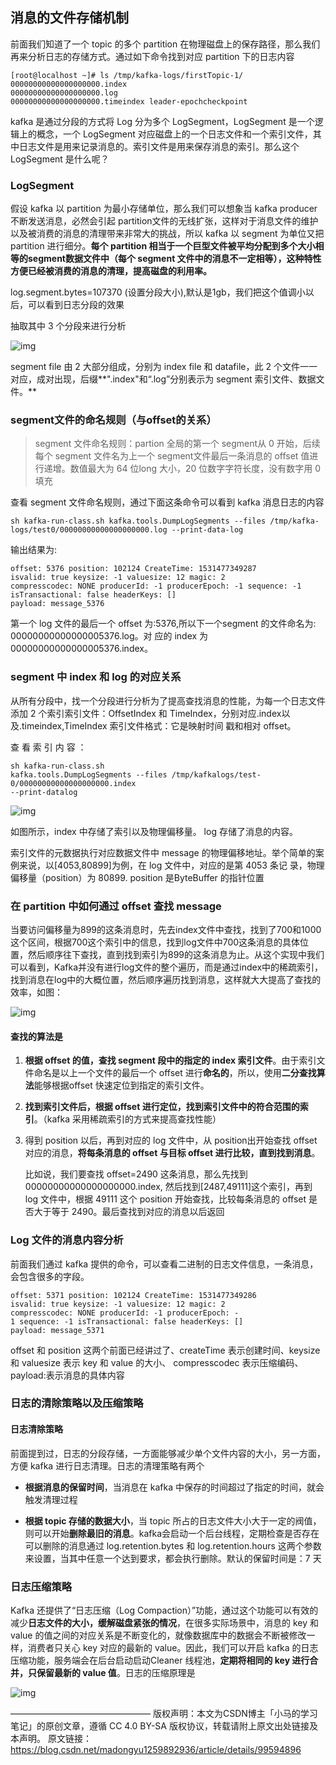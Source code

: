 ## 消息的文件存储机制

前面我们知道了一个 topic 的多个 partition 在物理磁盘上的保存路径，那么我们再来分析日志的存储方式。通过如下命令找到对应 partition 下的日志内容

```shell
[root@localhost ~]# ls /tmp/kafka-logs/firstTopic-1/
00000000000000000000.index 
00000000000000000000.log
00000000000000000000.timeindex leader-epochcheckpoint
```


kafka 是通过分段的方式将 Log 分为多个 LogSegment，LogSegment 是一个逻辑上的概念，一个 LogSegment 对应磁盘上的一个日志文件和一个索引文件，其中日志文件是用来记录消息的。索引文件是用来保存消息的索引。那么这个 LogSegment 是什么呢？

### LogSegment

假设 kafka 以 partition 为最小存储单位，那么我们可以想象当 kafka producer 不断发送消息，必然会引起 partition文件的无线扩张，这样对于消息文件的维护以及被消费的消息的清理带来非常大的挑战，所以 kafka 以 segment 为单位又把 partition 进行细分。**每个 partition 相当于一个巨型文件被平均分配到多个大小相等的segment数据文件中（每个 segment 文件中的消息不一定相等），这种特性方便已经被消费的消息的清理，提高磁盘的利用率。**

log.segment.bytes=107370 (设置分段大小),默认是1gb，我们把这个值调小以后，可以看到日志分段的效果

抽取其中 3 个分段来进行分析

![img](E:\研究生学习\Work\技术笔记\Kafka消息存储.assets\20190814182605945.png)

segment file 由 2 大部分组成，分别为 index file 和 datafile，此 2 个文件一一对应，成对出现，后缀**".index"和“.log”分别表示为 segment 索引文件、数据文件。**



### segment文件的命名规则（与offset的关系）

> segment 文件命名规则：partion 全局的第一个 segment从 0 开始，后续每个 segment 文件名为上一个 segment文件最后一条消息的 offset 值进行递增。数值最大为 64 位long 大小，20 位数字字符长度，没有数字用 0 填充

查看 segment 文件命名规则，通过下面这条命令可以看到 kafka 消息日志的内容 

```shell
sh kafka-run-class.sh kafka.tools.DumpLogSegments --files /tmp/kafka-logs/test0/00000000000000000000.log --print-data-log
```


输出结果为:

```shell
offset: 5376 position: 102124 CreateTime: 1531477349287
isvalid: true keysize: -1 valuesize: 12 magic: 2
compresscodec: NONE producerId: -1 producerEpoch: -1 sequence: -1 isTransactional: false headerKeys: []
payload: message_5376
```



第一个 log 文件的最后一个 offset 为:5376,所以下一个segment 的文件命名为: 00000000000000005376.log。对 应的 index 为 00000000000000005376.index。

### segment 中 index 和 log 的对应关系

从所有分段中，找一个分段进行分析为了提高查找消息的性能，为每一个日志文件添加 2 个索引索引文件：OffsetIndex 和 TimeIndex，分别对应.index以及.timeindex,TimeIndex 索引文件格式：它是映射时间 戳和相对 offset。

查 看 索 引 内 容 ：

```shell
sh kafka-run-class.sh
kafka.tools.DumpLogSegments --files /tmp/kafkalogs/test-0/00000000000000000000.index
--print-datalog
```

![img](E:\研究生学习\Work\技术笔记\Kafka消息存储.assets\20190814182808437.png)

如图所示，index 中存储了索引以及物理偏移量。 log 存储了消息的内容。

索引文件的元数据执行对应数据文件中 message 的物理偏移地址。举个简单的案例来说，以[4053,80899]为例，在 log 文件中，对应的是第 4053 条记 录，物理偏移量（position）为 80899. position 是ByteBuffer 的指针位置

### 在 partition 中如何通过 offset 查找 message

当要访问偏移量为899的这条消息时，先去index文件中查找，找到了700和1000这个区间，根据700这个索引中的信息，找到log文件中700这条消息的具体位置，然后顺序往下查找，直到找到索引为899的这条消息为止。从这个实现中我们可以看到，Kafka并没有进行log文件的整个遍历，而是通过index中的稀疏索引，找到消息在log中的大概位置，然后顺序遍历找到消息，这样就大大提高了查找的效率，如图：

![img](E:\研究生学习\Work\技术笔记\Kafka消息存储.assets\1236645-20190629231456638-940164239.png)

#### 查找的算法是

1. **根据 offset 的值，查找 segment 段中的指定的 index 索引文件**。由于索引文件命名是以上一个文件的最后一个 offset 进行**命名的**，所以，使用**二分查找算法**能够根据offset 快速定位到指定的索引文件。

2. **找到索引文件后，根据 offset 进行定位，找到索引文件中的符合范围的索引**。（kafka 采用稀疏索引的方式来提高查找性能）

3. 得到 position 以后，再到对应的 log 文件中，从 position出开始查找 offset 对应的消息，**将每条消息的 offset 与目标 offset 进行比较，直到找到消息**。

   比如说，我们要查找 offset=2490 这条消息，那么先找到 00000000000000000000.index, 然后找到[2487,49111]这个索引，再到 log 文件中，根据 49111 这个 position 开始查找，比较每条消息的 offset 是否大于等于 2490。最后查找到对应的消息以后返回

 

### Log 文件的消息内容分析

前面我们通过 kafka 提供的命令，可以查看二进制的日志文件信息，一条消息，会包含很多的字段。

```shell
offset: 5371 position: 102124 CreateTime: 1531477349286
isvalid: true keysize: -1 valuesize: 12 magic: 2
compresscodec: NONE producerId: -1 producerEpoch: -
1 sequence: -1 isTransactional: false headerKeys: []
payload: message_5371
```


offset 和 position 这两个前面已经讲过了、createTime 表示创建时间、keysize 和 valuesize 表示 key 和 value 的大小、 compresscodec 表示压缩编码、payload:表示消息的具体内容

### 日志的清除策略以及压缩策略

#### 日志清除策略

前面提到过，日志的分段存储，一方面能够减少单个文件内容的大小，另一方面，方便 kafka 进行日志清理。日志的清理策略有两个

* **根据消息的保留时间**，当消息在 kafka 中保存的时间超过了指定的时间，就会触发清理过程

* **根据 topic 存储的数据大小**，当 topic 所占的日志文件大小大于一定的阀值，则可以开始**删除最旧的消息**。kafka会启动一个后台线程，定期检查是否存在可以删除的消息通过 log.retention.bytes 和 log.retention.hours 这两个参数来设置，当其中任意一个达到要求，都会执行删除。默认的保留时间是：7 天

### 日志压缩策略

Kafka 还提供了“日志压缩（Log Compaction）”功能，通过这个功能可以有效的减少**日志文件的大小，缓解磁盘紧张的情况**，在很多实际场景中，消息的 key 和 value 的值之间的对应关系是不断变化的，就像数据库中的数据会不断被修改一样，消费者只关心 key 对应的最新的 value。因此，我们可以开启 kafka 的日志压缩功能，服务端会在后台启动启动Cleaner 线程池，**定期将相同的 key 进行合并，只保留最新的 value 值**。日志的压缩原理是

![img](E:\研究生学习\Work\技术笔记\Kafka消息存储.assets\20190814182913970.png)



————————————————
版权声明：本文为CSDN博主「小马的学习笔记」的原创文章，遵循 CC 4.0 BY-SA 版权协议，转载请附上原文出处链接及本声明。
原文链接：https://blog.csdn.net/madongyu1259892936/article/details/99594896
